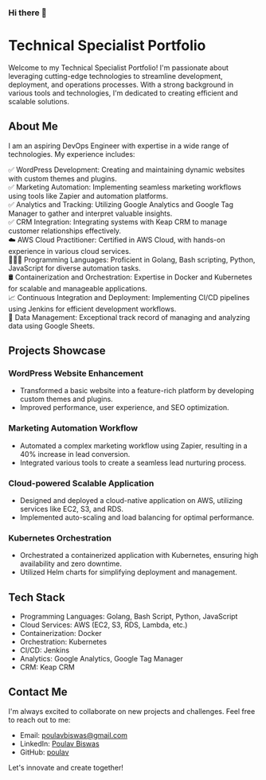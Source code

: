 ### Hi there 👋

# Technical Specialist Portfolio

Welcome to my Technical Specialist Portfolio! I'm passionate about leveraging cutting-edge technologies to streamline development, deployment, and operations processes. With a strong background in various tools and technologies, I'm dedicated to creating efficient and scalable solutions. 

## About Me

I am an aspiring DevOps Engineer with expertise in a wide range of technologies. My experience includes:<br/>

✅ WordPress Development: Creating and maintaining dynamic websites with custom themes and plugins.<br/>
✅ Marketing Automation: Implementing seamless marketing workflows using tools like Zapier and automation platforms.<br/>
✅ Analytics and Tracking: Utilizing Google Analytics and Google Tag Manager to gather and interpret valuable insights.<br/>
✅ CRM Integration: Integrating systems with Keap CRM to manage customer relationships effectively.<br/>
☁️ AWS Cloud Practitioner: Certified in AWS Cloud, with hands-on experience in various cloud services.<br/>
👨🏻‍💻 Programming Languages: Proficient in Golang, Bash scripting, Python, JavaScript for diverse automation tasks.<br/>
🛢️ Containerization and Orchestration: Expertise in Docker and Kubernetes for scalable and manageable applications.<br/>
📈 Continuous Integration and Deployment: Implementing CI/CD pipelines using Jenkins for efficient development workflows.<br/>
🔢 Data Management: Exceptional track record of managing and analyzing data using Google Sheets.<br/>
  
## Projects Showcase

### WordPress Website Enhancement

- Transformed a basic website into a feature-rich platform by developing custom themes and plugins.
- Improved performance, user experience, and SEO optimization.

### Marketing Automation Workflow

- Automated a complex marketing workflow using Zapier, resulting in a 40% increase in lead conversion.
- Integrated various tools to create a seamless lead nurturing process.

### Cloud-powered Scalable Application

- Designed and deployed a cloud-native application on AWS, utilizing services like EC2, S3, and RDS.
- Implemented auto-scaling and load balancing for optimal performance.

### Kubernetes Orchestration

- Orchestrated a containerized application with Kubernetes, ensuring high availability and zero downtime.
- Utilized Helm charts for simplifying deployment and management.

## Tech Stack

- Programming Languages: Golang, Bash Script, Python, JavaScript
- Cloud Services: AWS (EC2, S3, RDS, Lambda, etc.)
- Containerization: Docker
- Orchestration: Kubernetes
- CI/CD: Jenkins
- Analytics: Google Analytics, Google Tag Manager
- CRM: Keap CRM

## Contact Me

I'm always excited to collaborate on new projects and challenges. Feel free to reach out to me:

- Email: [poulavbiswas@gmail.com](mailto:poulavbiswas@gmail.com)
- LinkedIn: [Poulav Biswas](https://www.linkedin.com/in/poulavbiswas)
- GitHub: [poulav](https://github.com/poulav)

Let's innovate and create together!
